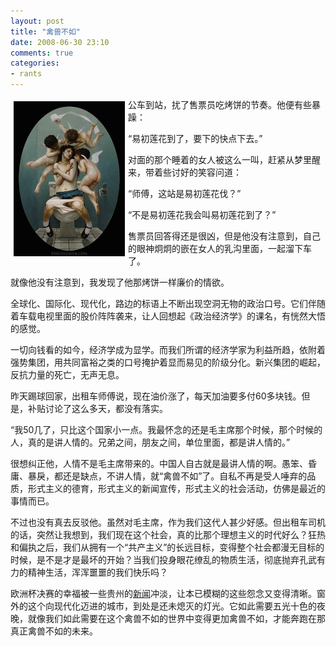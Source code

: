 ```yaml
---
layout: post
title: "禽兽不如"
date: 2008-06-30 23:10
comments: true
categories:
- rants
---
```


[<img style="margin:5px" height="248" alt="wengan" src="/downloads/images/2008_06/wengan.jpg" width="178" align="left" border="0" />][1]公车到站，扰了售票员吃烤饼的节奏。他便有些暴躁：

“易初莲花到了，要下的快点下去。”

对面的那个睡着的女人被这么一叫，赶紧从梦里醒来，带着些讨好的笑容问道：

“师傅，这站是易初莲花伐？”

“不是易初莲花我会叫易初莲花到了？”

售票员回答得还是很凶，但是他没有注意到，自己的眼神炯炯的嵌在女人的乳沟里面，一起溜下车了。

就像他没有注意到，我发现了他那烤饼一样廉价的情欲。

全球化、国际化、现代化，路边的标语上不断出现空洞无物的政治口号。它们伴随着车载电视里面的股价阵阵袭来，让人回想起《政治经济学》的课名，有恍然大悟的感觉。

一切向钱看的如今，经济学成为显学。而我们所谓的经济学家为利益所趋，依附着强势集团，用共同富裕之类的口号掩护着显而易见的阶级分化。新兴集团的崛起，反抗力量的死亡，无声无息。

昨天踢球回家，出租车师傅说，现在油价涨了，每天加油要多付60多块钱。但是，补贴讨论了这么多天，都没有落实。

“我50几了，只比这个国家小一点。我最怀念的还是毛主席那个时候，那个时候的人，真的是讲人情的。兄弟之间，朋友之间，单位里面，都是讲人情的。”

很想纠正他，人情不是毛主席带来的。中国人自古就是最讲人情的啊。愚笨、昏庸、暴戾，都还是缺点，不讲人情，就“禽兽不如”了。自私不再是受人唾弃的品质，形式主义的德育，形式主义的新闻宣传，形式主义的社会活动，仿佛是最近的事情而已。

不过也没有真去反驳他。虽然对毛主席，作为我们这代人甚少好感。但出租车司机的话，突然让我想到，我们现在这个社会，真的比那个理想主义的时代好么？狂热和偏执之后，我们从拥有一个“共产主义”的长远目标，变得整个社会都漫无目标的时候，是不是才是最坏的开始？当我们投身眼花缭乱的物质生活，彻底抛弃孔武有力的精神生活，浑浑噩噩的我们快乐吗？

欧洲杯决赛的幸福被一些贵州的<a href="http://www.google.cn/search?aq=f&#038;complete=1&#038;hl=zh-CN&#038;newwindow=1&#038;rlz=1B3GGGL_zh-CN___CN231&#038;q=%E7%93%AE%E5%AE%89%E4%BA%8B%E4%BB%B6&#038;btnG=Google+%E6%90%9C%E7%B4%A2&#038;meta=" target="_blank">新闻</a>冲淡，让本已模糊的这些怨念又变得清晰。窗外的这个向现代化迈进的城市，到处是还未熄灭的灯光。它如此需要五光十色的夜晚，就像我们如此需要在这个禽兽不如的世界中变得更加禽兽不如，才能奔跑在那真正禽兽不如的未来。

 [1]: https://lenciel.com/wp-content/uploads/img/831f886cf347_1296B/b61d7422694158cb81ed814b9e3408c907ee2369_m.jpg